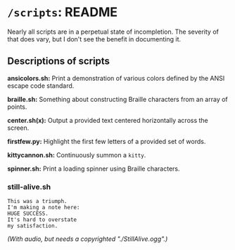 # `/scripts`: README

Nearly all scripts are in a perpetual state of incompletion. The severity of that does vary, but I don't see the benefit in documenting it.

## Descriptions of scripts

__ansicolors.sh:__ Print a demonstration of various colors defined by the ANSI escape code standard.

__braille.sh:__ Something about constructing Braille characters from an array of points.

__center.sh(x):__ Output a provided text centered horizontally across the screen.

__firstfew.py:__ Highlight the first few letters of a provided set of words.

__kittycannon.sh:__ Continuously summon a `kitty`.

__spinner.sh:__ Print a loading spinner using Braille characters.

### still-alive.sh

```
This was a triumph.
I'm making a note here:
HUGE SUCCESS.
It's hard to overstate
my satisfaction.
```

*(With audio, but needs a copyrighted "./StillAlive.ogg".)*
